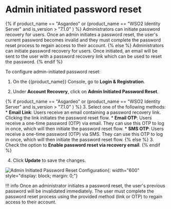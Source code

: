 # Admin initiated password reset

{% if product_name == "Asgardeo" or (product_name == "WSO2 Identity Server" and is_version > "7.1.0" ) %}
Administrators can initiate password recovery for users. Once an admin initiates a password reset, the user's current password becomes invalid and they must complete the password reset process to regain access to their account.
{% else %}
Administrators can initiate password recovery for users. Once initiated, an email will be sent to the user with a password recovery link which can be used to reset the password.
{% endif %}

To configure admin-initiated password reset:

1. On the {{product_name}} Console, go to **Login & Registration**.

2. Under **Account Recovery**, click on **Admin Initiated Password Reset**.

{% if product_name == "Asgardeo" or (product_name == "WSO2 Identity Server" and is_version > "7.1.0" ) %}
3. Select one of the following methods:
    * **Email Link**: Users receive an email containing a password recovery link. Clicking the link initiates the password reset flow.
    * **Email OTP**: Users receive a one-time password (OTP) via email. They can use this OTP to log in once, which will then initiate the password reset flow.
    * **SMS OTP**: Users receive a one-time password (OTP) via SMS. They can use this OTP to log in once, which will then initiate the password reset flow.
{% else %}
3. Check the option to **Enable password reset via recovery email**.
{% endif %}

4. Click **Update** to save the changes.

![Admin Initiated Password Reset Configuration]({{base_path}}/assets/img/guides/account-configurations/admin-initiated-password-reset.png){: width="600" style="display: block; margin: 0;"}

!!! info
    Once an administrator initiates a password reset, the user's previous password will be invalidated immediately. The user must complete the password reset process using the provided method (link or OTP) to regain access to their account.
